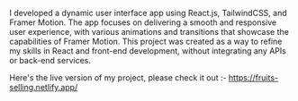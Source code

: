 I developed a dynamic user interface app using React.js, TailwindCSS, and Framer Motion. The app focuses on delivering a smooth and responsive user experience, with various animations and transitions that showcase the capabilities of Framer Motion. This project was created as a way to refine my skills in React and front-end development, without integrating any APIs or back-end services. 

Here's the live version of my project, please check it out :- https://fruits-selling.netlify.app/

